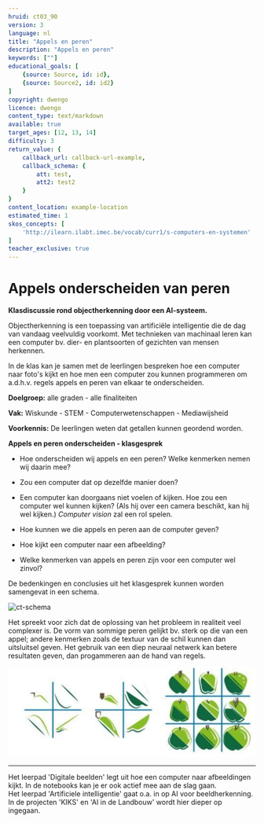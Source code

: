 ```yaml
---
hruid: ct03_90
version: 3
language: nl
title: "Appels en peren"
description: "Appels en peren"
keywords: [""]
educational_goals: [
    {source: Source, id: id}, 
    {source: Source2, id: id2}
]
copyright: dwengo
licence: dwengo
content_type: text/markdown
available: true
target_ages: [12, 13, 14]
difficulty: 3
return_value: {
    callback_url: callback-url-example,
    callback_schema: {
        att: test,
        att2: test2
    }
}
content_location: example-location
estimated_time: 1
skos_concepts: [
    'http://ilearn.ilabt.imec.be/vocab/curr1/s-computers-en-systemen'
]
teacher_exclusive: true
---
```

# Appels onderscheiden van peren

**Klasdiscussie rond objectherkenning door een AI-systeem.**

Objectherkenning is een toepassing van artificiële intelligentie die de dag van vandaag veelvuldig voorkomt. Met technieken van machinaal leren kan een computer bv. dier- en plantsoorten of gezichten van mensen herkennen. 

In de klas kan je samen met de leerlingen bespreken hoe een computer naar foto's kijkt en hoe men een computer zou kunnen programmeren om a.d.h.v. regels appels en peren van elkaar te onderscheiden.

**Doelgroep:** alle graden - alle finaliteiten

**Vak:** Wiskunde -  STEM - Computerwetenschappen - Mediawijsheid

**Voorkennis:** De leerlingen weten dat getallen kunnen geordend worden.

<div class="alert alert-box alert-warning">
    <strong>Appels en peren onderscheiden - klasgesprek</strong><br>
<ul><li>Hoe onderscheiden wij appels en een peren? Welke kenmerken nemen wij daarin mee?</li></ul>
<ul><li>Zou een computer dat op dezelfde manier doen?</li></ul>
<ul><li>Een computer kan doorgaans niet voelen of kijken. Hoe zou een computer wel kunnen kijken? (Als hij over een camera beschikt, kan hij wel kijken.) <em>Computer vision</em> zal een rol spelen.</em></li></ul>
<ul><li>Hoe kunnen we die appels en peren aan de computer geven?</li></ul>
<ul><li>Hoe kijkt een computer naar een afbeelding?</li></ul>
<ul><li>Welke kenmerken van appels en peren zijn voor een computer wel zinvol?</li></ul>
</div>

De bedenkingen en conclusies uit het klasgesprek kunnen worden samengevat in een schema.

![ct-schema](@learning-object/m_ct03_90/nl/3)

Het spreekt voor zich dat de oplossing van het probleem in realiteit veel complexer is. De vorm van sommige peren gelijkt bv. sterk op die van een appel; andere kenmerken zoals de textuur van de schil kunnen dan uitsluitsel geven. Het gebruik van een diep neuraal netwerk kan betere resultaten geven, dan progammeren aan de hand van regels. 

![CNN zoekt naar kenmerken van objecten om ze te kunnen herkennen.](embed/kenmerkenappelpeer.png)

---------------------------
Het leerpad 'Digitale beelden' legt uit hoe een computer naar afbeeldingen kijkt. In de notebooks kan je er ook actief mee aan de slag gaan.<br> Het leerpad 'Artificiele intelligentie' gaat o.a. in op AI voor beeldherkenning. <br>
In de projecten 'KIKS' en 'AI in de Landbouw' wordt hier dieper op ingegaan. 
